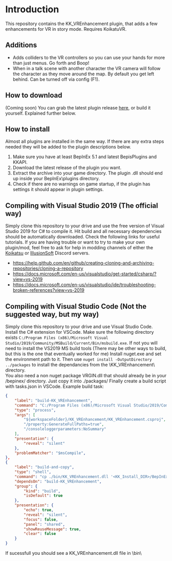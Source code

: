 # Introduction
This repository contains the KK_VREnhancement plugin, that adds a few enhancements for VR in story mode.  Requires KoikatuVR.

## Additions
- Adds colliders to the VR controllers so you can use your hands for more than just menus.  Go forth and Boop!
- When in a talk scene with another character the VR camera will follow the character as they move around the map.  By default you get left behind.  Can be turned off via config (F1).


## How to download
(Coming soon) You can grab the latest plugin release [here](https://github.com/thojmr/KK_VREnhancement/releases), or build it yourself.  Explained further below.

## How to install
Almost all plugins are installed in the same way. If there are any extra steps needed they will be added to the plugin descriptions below.
1. Make sure you have at least BepInEx 5.1 and latest BepisPlugins and KKAPI.
2. Download the latest release of the plugin you want.
3. Extract the archive into your game directory. The plugin .dll should end up inside your BepInEx\plugins directory.
4. Check if there are no warnings on game startup, if the plugin has settings it should appear in plugin settings.

## Compiling with Visual Studio 2019 (The official way)
Simply clone this repository to your drive and use the free version of Visual Studio 2019 for C# to compile it. Hit build and all necessary dependencies should be automatically downloaded. Check the following links for useful tutorials. If you are having trouble or want to try to make your own plugin/mod, feel free to ask for help in modding channels of either the [Koikatsu](https://discord.gg/hevygx6) or [IllusionSoft](https://discord.gg/F3bDEFE) Discord servers.
- https://help.github.com/en/github/creating-cloning-and-archiving-repositories/cloning-a-repository
- https://docs.microsoft.com/en-us/visualstudio/get-started/csharp/?view=vs-2019
- https://docs.microsoft.com/en-us/visualstudio/ide/troubleshooting-broken-references?view=vs-2019

## Compiling with Visual Studio Code (Not the suggested way, but my way)
Simply clone this repository to your drive and use Visual Studio Code.  
Install the C# extension for VSCode. 
Make sure the following directory exists `C:/Program Files (x86)/Microsoft Visual Studio/2019/Community/MSBuild/Current/Bin/msbuild.exe`.  If not you will need to install the VS2019 MS build tools (There may be other ways to build, but this is the one that eventually worked for me)
Install nuget.exe and set the environment path to it. 
Then use `nuget install -OutputDirectory ../packages` to install the dependancies from the \KK_VREnhancement\ directory.  
You also need a non nuget package VRGIN.dll that should already be in your <KK install folder>/bepinex/ directory.  Just copy it into ./packages/
Finally create a build script with tasks.json in VSCode.
Example build task:
```json
{
    "label": "build-KK_VREnhancement",
    "command": "C:/Program Files (x86)/Microsoft Visual Studio/2019/Community/MSBuild/Current/Bin/msbuild.exe",
    "type": "process",
    "args": [
        "${workspaceFolder}/KK_VREnhancement/KK_VREnhancement.csproj",
        "/property:GenerateFullPaths=true",
        "/consoleloggerparameters:NoSummary"
    ],
    "presentation": {
        "reveal": "silent"
    },
    "problemMatcher": "$msCompile",
},
{
    "label": "build-and-copy",
    "type": "shell",
    "command": "cp ./bin/KK_VREnhancement.dll '<KK_Install_DIR>/BepInEx/plugins/'",
    "dependsOn": "build-KK_VREnhancement",
    "group": {
        "kind": "build",
        "isDefault": true
    },
    "presentation": {
        "echo": true,
        "reveal": "silent",
        "focus": false,
        "panel": "shared",
        "showReuseMessage": true,
        "clear": false
    }
}
```
If sucessfull you should see a KK_VREnhancement.dll file in \bin\
